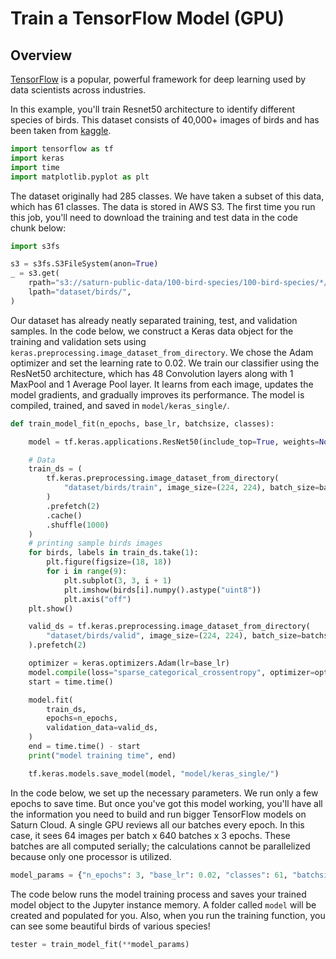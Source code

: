 # Train a TensorFlow Model (GPU)


## Overview

[TensorFlow](https://www.tensorflow.org/) is a popular, powerful framework for deep learning used by data scientists across industries.

In this example, you'll train Resnet50 architecture to identify different species of birds. This dataset consists of 40,000+ images of birds and has been taken from [kaggle](https://www.kaggle.com/gpiosenka/100-bird-species).



```python
import tensorflow as tf
import keras
import time
import matplotlib.pyplot as plt
```

The dataset originally had 285 classes. We have taken a subset of this data, which has 61 classes. The data is stored in AWS S3. The first time you run this job, you'll need to download the training and test data in the code chunk below: 


```python
import s3fs

s3 = s3fs.S3FileSystem(anon=True)
_ = s3.get(
    rpath="s3://saturn-public-data/100-bird-species/100-bird-species/*/*/*.jpg",
    lpath="dataset/birds/",
)
```

Our dataset has already neatly separated training, test, and validation samples. In the code below, we construct a Keras data object for the training and validation sets using `keras.preprocessing.image_dataset_from_directory`. We chose the Adam optimizer and set the learning rate to 0.02. We train our classifier using the ResNet50 architecture, which has 48 Convolution layers along with 1 MaxPool and 1 Average Pool layer. It learns from each image, updates the model gradients, and gradually improves its performance. The model is compiled, trained, and saved in `model/keras_single/`.


```python
def train_model_fit(n_epochs, base_lr, batchsize, classes):

    model = tf.keras.applications.ResNet50(include_top=True, weights=None, classes=classes)

    # Data
    train_ds = (
        tf.keras.preprocessing.image_dataset_from_directory(
            "dataset/birds/train", image_size=(224, 224), batch_size=batchsize
        )
        .prefetch(2)
        .cache()
        .shuffle(1000)
    )
    # printing sample birds images
    for birds, labels in train_ds.take(1):
        plt.figure(figsize=(18, 18))
        for i in range(9):
            plt.subplot(3, 3, i + 1)
            plt.imshow(birds[i].numpy().astype("uint8"))
            plt.axis("off")
    plt.show()

    valid_ds = tf.keras.preprocessing.image_dataset_from_directory(
        "dataset/birds/valid", image_size=(224, 224), batch_size=batchsize
    ).prefetch(2)

    optimizer = keras.optimizers.Adam(lr=base_lr)
    model.compile(loss="sparse_categorical_crossentropy", optimizer=optimizer, metrics=["accuracy"])
    start = time.time()

    model.fit(
        train_ds,
        epochs=n_epochs,
        validation_data=valid_ds,
    )
    end = time.time() - start
    print("model training time", end)

    tf.keras.models.save_model(model, "model/keras_single/")
```

In the code below, we set up the necessary parameters. We run only a few epochs to save time. But once you've got this model working, you'll have all the information you need to build and run bigger TensorFlow models on Saturn Cloud. A single GPU reviews all our batches every epoch. In this case, it sees 64 images per batch x 640 batches x 3 epochs. These batches are all computed serially; the calculations cannot be parallelized because only one processor is utilized. 


```python
model_params = {"n_epochs": 3, "base_lr": 0.02, "classes": 61, "batchsize": 64}
```

The code below runs the model training process and saves your trained model object to the Jupyter instance memory. A folder called `model` will be created and populated for you. Also, when you run the training function, you can see some beautiful birds of various species!


```python
tester = train_model_fit(**model_params)
```
